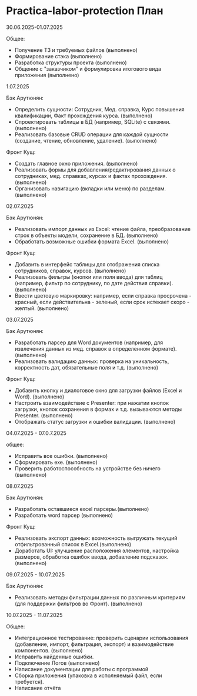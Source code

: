 # Practica-labor-protection План
30.06.2025-01.07.2025

Общее:
- Получение ТЗ и требуемых файлов (выполнено)
- Формирование стэка (выполнено)
- Разработка структуры проекта (выполнено)
- Общение с "заказчиком" и формулировка итогового вида приложения (выполнено)

1.07.2025

Бэк Арутюнян:
- Определить сущности: Сотрудник, Мед. справка, Курс повышения квалификации, Факт прохождения курса. (выполнено)
- Спроектировать таблицы в БД (например, SQLite) с связями. (выполнено)
- Реализовать базовые CRUD операции для каждой сущности (создание, чтение, обновление, удаление). (выполнено)
  
Фронт Кущ:
- Создать главное окно приложения. (выполнено)
- Реализовать формы для добавления/редактирования данных о сотрудниках, мед. справках, курсах и фактах прохождения. (выполнено)
- Организовать навигацию (вкладки или меню) по разделам. (выполнено)

  
02.07.2025

Бэк Арутюнян:
- Реализовать импорт данных из Excel: чтение файла, преобразование строк в объекты модели, сохранение в БД. (выполнено)
- Обработать возможные ошибки формата Excel. (выполнено)
  
Фронт Кущ:
- Добавить в интерфейс таблицы для отображения списка сотрудников, справок, курсов. (выполнено)
- Реализовать фильтры (кнопки или поля ввода) для таблиц (например, фильтр по сотруднику, по дате действия справки). (выполнено)
- Ввести цветовую маркировку: например, если справка просрочена - красный, если действительна - зеленый, если срок истекает скоро - желтый. (выполнено)


03.07.2025

Бэк Арутюнян:
- Разработать парсер для Word документов (например, для извлечения данных из мед. справок в определенном формате). (выполнено)
- Реализовать валидацию данных: проверка на уникальность, корректность дат, обязательные поля и т.д. (выполнено)
  
Фронт Кущ:
- Добавить кнопку и диалоговое окно для загрузки файлов (Excel и Word). (выполнено)
- Настроить взаимодействие с Presenter: при нажатии кнопок загрузки, кнопок сохранения в формах и т.д. вызываются методы Presenter. (выполнено)
- Отображать статус загрузки и ошибки валидации. (выполнено)

  
04.07.2025 - 07.0.7.2025

общее: 

- Исправить все ошибки. (выполнено)
- Сформировать exe.  (выполнено)
- Проверить работоспособность на устройстве без ничего  (выполнено)

08.07.2025

Бэк Арутюнян:

- Разработать оставшиеся excel парсеры.(выполнено)
- Разработать word парсер (выполнено)

Фронт Кущ:

- Реализовать экспорт данных: возможность выгружать текущий отфильтрованный список в Excel.(выполнено)
- Доработать UI: улучшение расположения элементов, настройка размеров, обработка ошибок ввода, добавление подсказок.(выполнено)

09.07.2025 - 10.07.2025

Бэк Арутюнян:
  - Реализовать методы фильтрации данных по различным критериям (для поддержки фильтров во Фронт). (выполнено)


10.07.2025 - 11.07.2025

Общее:

- Интеграционное тестирование: проверить сценарии использования (добавление, импорт, фильтрация, экспорт) и взаимодействие компонентов. (выполнено)
- Исправить найденные ошибки.
- Подключение Логов (выполнено)
- Написание документации для работы с программой
- Сборка приложения (упаковка в исполняемый файл, если требуется).
- Написание отчёта
